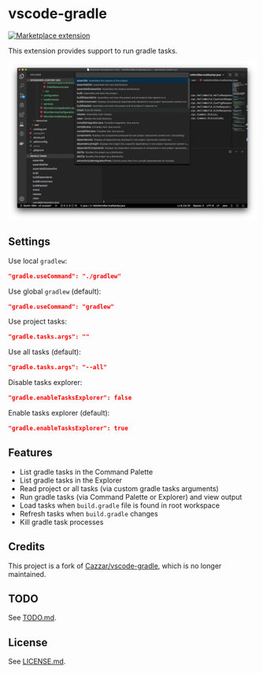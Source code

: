 # vscode-gradle

<a href="https://marketplace.visualstudio.com/items?itemName=richardwillis.vscode-gradle">![Marketplace extension](https://img.shields.io/visual-studio-marketplace/i/richardwillis.vscode-gradle)</a>

<!-- ![Build status](https://github.com/badsyntax/vscode-gradle/workflows/Node%20CI/badge.svg) -->

This extension provides support to run gradle tasks.

![Main image](images/task-list.png)

## Settings

Use local `gradlew`:

```json
"gradle.useCommand": "./gradlew"
```

Use global `gradlew` (default):

```json
"gradle.useCommand": "gradlew"
```

Use project tasks:

```json
"gradle.tasks.args": ""
```

Use all tasks (default):

```json
"gradle.tasks.args": "--all"
```

Disable tasks explorer:

```json
"gradle.enableTasksExplorer": false
```

Enable tasks explorer (default):

```json
"gradle.enableTasksExplorer": true
```

## Features

- List gradle tasks in the Command Palette
- List gradle tasks in the Explorer
- Read project or all tasks (via custom gradle tasks arguments)
- Run gradle tasks (via Command Palette or Explorer) and view output
- Load tasks when `build.gradle` file is found in root workspace
- Refresh tasks when `build.gradle` changes
- Kill gradle task processes

## Credits

This project is a fork of [Cazzar/vscode-gradle](https://github.com/Cazzar/vscode-gradle), which is no longer maintained.

## TODO

See [TODO.md](./TODO.md).

## License

See [LICENSE.md](./LICENSE.md).
